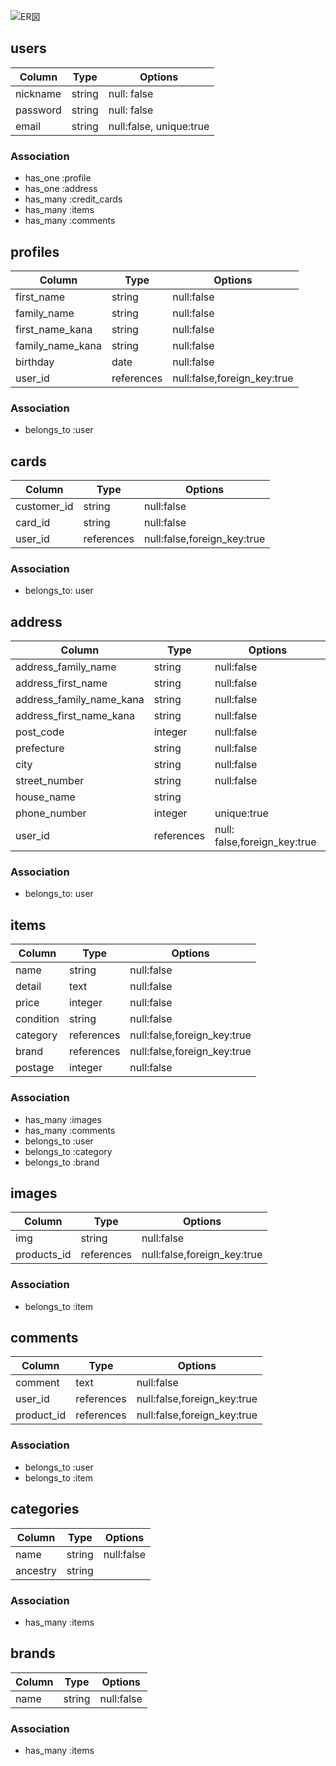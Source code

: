![ER図](https://user-images.githubusercontent.com/66255429/91626877-c6cbfe00-e9ed-11ea-9cd9-51c5985bde6e.png)

## users

| Column   | Type   | Options                 |
| -------- | ------ | ----------------------- |
| nickname | string | null: false             |
| password | string | null: false             |
| email    | string | null:false, unique:true |

### Association

- has_one :profile
- has_one :address
- has_many :credit_cards
- has_many :items
- has_many :comments

## profiles

| Column           | Type       | Options                     |
| ---------------- | ---------- | --------------------------- |
| first_name       | string     | null:false                  |
| family_name      | string     | null:false                  |
| first_name_kana  | string     | null:false                  |
| family_name_kana | string     | null:false                  |
| birthday         | date       | null:false                  |
| user_id          | references | null:false,foreign_key:true |

### Association

- belongs_to :user

## cards

| Column      | Type       | Options                     |
| ----------- | ---------- | --------------------------- |
| customer_id | string     | null:false                  |
| card_id     | string     | null:false                  |
| user_id     | references | null:false,foreign_key:true |

### Association

- belongs_to: user

## address

| Column                   | Type       | Options                      |
| ------------------------ | ---------- | ---------------------------- |
| address_family_name      | string     | null:false                   |
| address_first_name       | string     | null:false                   |
| address_family_name_kana | string     | null:false                   |
| address_first_name_kana  | string     | null:false                   |
| post_code                | integer    | null:false                   |
| prefecture               | string     | null:false                   |
| city                     | string     | null:false                   |
| street_number            | string     | null:false                   |
| house_name               | string     |
| phone_number             | integer    | unique:true                  |
| user_id                  | references | null: false,foreign_key:true |

### Association

- belongs_to: user

## items

| Column    | Type       | Options                     |
| --------- | ---------- | --------------------------- |
| name      | string     | null:false                  |
| detail    | text       | null:false                  |
| price     | integer    | null:false                  |
| condition | string     | null:false                  |
| category  | references | null:false,foreign_key:true |
| brand     | references | null:false,foreign_key:true |
| postage   | integer    | null:false                  |

### Association

- has_many :images
- has_many :comments
- belongs_to :user
- belongs_to :category
- belongs_to :brand

## images

| Column      | Type       | Options                     |
| ----------- | ---------- | --------------------------- |
| img         | string     | null:false                  |
| products_id | references | null:false,foreign_key:true |

### Association

- belongs_to :item

## comments

| Column     | Type       | Options                     |
| ---------- | ---------- | --------------------------- |
| comment    | text       | null:false                  |
| user_id    | references | null:false,foreign_key:true |
| product_id | references | null:false,foreign_key:true |

### Association

- belongs_to :user
- belongs_to :item

## categories

| Column   | Type   | Options    |
| -------- | ------ | ---------- |
| name     | string | null:false |
| ancestry | string |            |

### Association

- has_many :items

## brands

| Column | Type   | Options    |
| ------ | ------ | ---------- |
| name   | string | null:false |

### Association

- has_many :items

